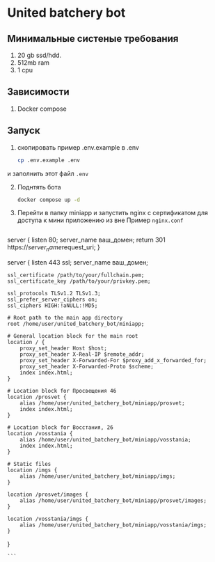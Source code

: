 # United batchery bot

## Минимальные систеные требования
1. 20 gb ssd/hdd.
2. 512mb ram
3. 1 cpu

## Зависимости
1. Docker compose

## Запуск
1. скопировать пример .env.example в .env

    ```sh
    cp .env.example .env
    ```
и заполнить этот файл `.env`


2. Поднтять бота
    ```sh
    docker compose up -d
    ```

3. Перейти в папку miniapp и запустить nginx с сертификатом для доступа к мини приложению из вне
Пример `nginx.conf`

    ```conf
server {
    listen 80;
    server_name ваш_домен;
    return 301 https://$server_name$request_uri;
}

server {
    listen 443 ssl;
    server_name ваш_домен;

    ssl_certificate /path/to/your/fullchain.pem;
    ssl_certificate_key /path/to/your/privkey.pem;

    ssl_protocols TLSv1.2 TLSv1.3;
    ssl_prefer_server_ciphers on;
    ssl_ciphers HIGH:!aNULL:!MD5;

    # Root path to the main app directory
    root /home/user/united_batchery_bot/miniapp;

    # General location block for the main root
    location / {
        proxy_set_header Host $host;
        proxy_set_header X-Real-IP $remote_addr;
        proxy_set_header X-Forwarded-For $proxy_add_x_forwarded_for;
        proxy_set_header X-Forwarded-Proto $scheme;
        index index.html;
    }

    # Location block for Просвещения 46
    location /prosvet {
        alias /home/user/united_batchery_bot/miniapp/prosvet;
        index index.html;
    }

    # Location block for Восстания, 26
    location /vosstania {
        alias /home/user/united_batchery_bot/miniapp/vosstania;
        index index.html;
    }

    # Static files
    location /imgs {
        alias /home/user/united_batchery_bot/miniapp/imgs;
    }

    location /prosvet/images {
        alias /home/user/united_batchery_bot/miniapp/prosvet/images;
    }

    location /vosstania/imgs {
        alias /home/user/united_batchery_bot/miniapp/vosstania/imgs;
    }
}

    ```
